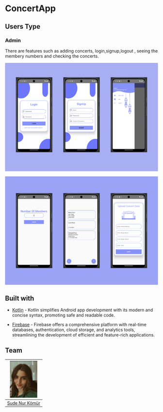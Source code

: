 
# ConcertApp


## Users Type

### Admin
There are features such as adding concerts, login,signup,logout , seeing the membery numbers and checking the concerts.

![](https://github.com/sudenurkomur/ConcertApp/blob/main/1.png)

![](https://github.com/sudenurkomur/ConcertApp/blob/main/2.png)


## Built with 

- [Kotlin](https://kotlinlang.org/) - Kotlin simplifies Android app development with its modern and concise syntax, promoting safe and readable code.  

- [Firebase](https://firebase.google.com/) - Firebase offers a comprehensive platform with real-time databases, authentication, cloud storage, and analytics tools, streamlining the development of efficient and feature-rich applications.  



## Team

| [![Sude Nur Kömür](https://github.com/sudenurkomur/Myelin-App/blob/main/Photo/zyro-image.jpeg)](https://github.com/sudenurkomur) |
|---|
| [Sude Nur Kömür](https://github.com/sudenurkomur) |





